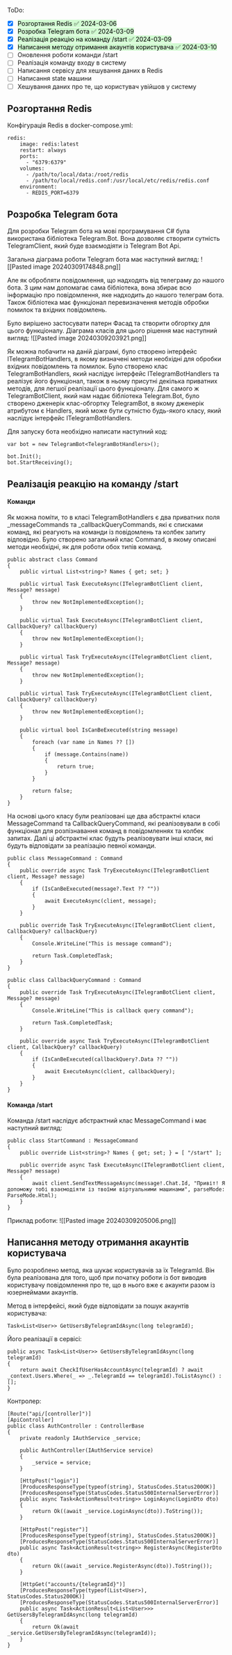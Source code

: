 ToDo:
- [x] <mark style="background: #BBFABBA6;">Розгортання Redis ✅ 2024-03-06</mark>
- [x] <mark style="background: #BBFABBA6;">Розробка Telegram бота ✅ 2024-03-09</mark>
- [x] <mark style="background: #BBFABBA6;">Реалізація реакцію на команду /start ✅ 2024-03-09</mark>
- [x] <mark style="background: #BBFABBA6;">Написання методу отримання акаунтів користувача ✅ 2024-03-10</mark>
- [ ] Оновлення роботи команди /start
- [ ] Реалізація команду входу в систему
- [ ] Написання сервісу для хешування даних в Redis
- [ ] Написання state машини
- [ ] Хешування даних про те, що користувач увійшов у систему

## Розгортання Redis
Конфігурація Redis в docker-compose.yml:
```docker-compose
redis:
    image: redis:latest
    restart: always
    ports:
      - "6379:6379"
    volumes:
      - /path/to/local/data:/root/redis
      - /path/to/local/redis.conf:/usr/local/etc/redis/redis.conf
    environment:
      - REDIS_PORT=6379
```
## Розробка Telegram бота
Для розробки Telegram бота на мові програмування C# була використана бібліотека Telegram.Bot. Вона дозволяє створити сутність TelegramClient, який буде взаємодіяти із Telegram Bot Api.

Загальна діаграма роботи Telegram бота має наступний вигляд:
![[Pasted image 20240309174848.png]]

Але як обробляти повідомлення, що надходять від телеграму до нашого бота. З цим нам допомагає сама бібліотека, вона збирає всю інформацію про повідомлення, яке надходить до нашого телеграм бота. Також бібліотека має функціонал перевизначення методів обробки помилок та вхідних повідомлень.

Було вирішено застосувати патерн Фасад та створити обгортку для цього функціоналу. Діаграма класів для цього рішення має наступний вигляд: 
![[Pasted image 20240309203921.png]]

Як можна побачити на даній діаграмі, було створено інтерфейс ITelegramBotHandlers, в якому визначені методи необхідні для обробки вхідних повідомлень та помилок. Було створено клас TelegramBotHandlers, який наслідує інтерфейс ITelegramBotHandlers та реалізує його функціонал, також в ньому присутні декілька приватних методів, для легшої реалізації цього функціоналу. Для самого ж TelegramBotClient, який нам надає бібліотека Telegram.Bot, було створено дженерік клас-обгортку TelegramBot, в якому дженерік атрибутом є Handlers, який може бути сутністю будь-якого класу, який наслідує інтерфейс ITelegramBotHandlers.

Для запуску бота необхідно написати наступний код:
```CSharp
var bot = new TelegramBot<TelegramBotHandlers>();

bot.Init();
bot.StartReceiving();
```
## Реалізація реакцію на команду /start 
#### Команди
Як можна поміти, то в класі TelegramBotHandlers є два приватних поля \_messageCommands та \_callbackQueryCommands, які є списками команд, які реагують на команди із повідомлень та колбек запиту відповідно. Було створено загальний клас Command, в якому описані методи необхідні, як для роботи обох типів команд.
```CSharp
public abstract class Command
{
    public virtual List<string>? Names { get; set; }

    public virtual Task ExecuteAsync(ITelegramBotClient client, Message? message)
    {
        throw new NotImplementedException();
    }
    
    public virtual Task ExecuteAsync(ITelegramBotClient client, CallbackQuery? callbackQuery)
    {
        throw new NotImplementedException();
    }
    
    public virtual Task TryExecuteAsync(ITelegramBotClient client, Message? message)
    {
        throw new NotImplementedException();
    }

    public virtual Task TryExecuteAsync(ITelegramBotClient client, CallbackQuery? callbackQuery)
    {
        throw new NotImplementedException();
    }

    public virtual bool IsCanBeExecuted(string message)
    {
        foreach (var name in Names ?? [])
        {
            if (message.Contains(name))
            {
                return true;
            }
        }

        return false;
    }
}
```

На основі цього класу були реалізовані ще два абстрактні класи MessageCommand та CallbackQueryCommand, які реалізовували в собі функціонал для розпізнавання команд в повідомленнях та колбек запитах. Далі ці абстрактні клас будуть реалізовувати інші класи, які будуть відповідати за реалізацію певної команди. 
```CSharp
public class MessageCommand : Command
{
    public override async Task TryExecuteAsync(ITelegramBotClient client, Message? message)
    {
        if (IsCanBeExecuted(message?.Text ?? ""))
        {
            await ExecuteAsync(client, message);
        }
    }

    public override Task TryExecuteAsync(ITelegramBotClient client, CallbackQuery? callbackQuery)
    {
        Console.WriteLine("This is message command");

        return Task.CompletedTask;
    }
}
```

```CSharp
public class CallbackQueryCommand : Command
{
    public override Task TryExecuteAsync(ITelegramBotClient client, Message? message)
    {
        Console.WriteLine("This is callback query command");

        return Task.CompletedTask;
    }

    public override async Task TryExecuteAsync(ITelegramBotClient client, CallbackQuery? callbackQuery)
    {
        if (IsCanBeExecuted(callbackQuery?.Data ?? ""))
        {
            await ExecuteAsync(client, callbackQuery);
        }
    }
}
```
#### Команда /start
Команда /start наслідує абстрактний клас MessageCommand і має наступний вигляд:
```CSharp
public class StartCommand : MessageCommand
{
    public override List<string>? Names { get; set; } = [ "/start" ];

    public override async Task ExecuteAsync(ITelegramBotClient client, Message? message)
    {
        await client.SendTextMessageAsync(message!.Chat.Id, "Привіт! Я допоможу тобі взаємодіяти із твоїми віртуальними машинами", parseMode: ParseMode.Html);
    }
}
```

Приклад роботи:
![[Pasted image 20240309205006.png]]
## Написання методу отримання акаунтів користувача
Було розроблено метод, яка шукає користувачів за їх TelegramId. Він була реалізована для того, щоб при початку роботи із бот виводив користувачу повідомлення про те, що в нього вже є акаунти разом із юзернеймами акаунтів.

Метод в інтерфейсі, який буде відповідати за пошук акаунтів користувача:
```CSharp
Task<List<User>> GetUsersByTelegramIdAsync(long telegramId);
```

Його реалізації в сервісі:
```CSharp
public async Task<List<User>> GetUsersByTelegramIdAsync(long telegramId)
{
    return await CheckIfUserHasAccountAsync(telegramId) ? await _context.Users.Where(_ => _.TelegramId == telegramId).ToListAsync() : [];
}
```

Контролер:
```CSharp
[Route("api/[controller]")]
[ApiController]
public class AuthController : ControllerBase
{
    private readonly IAuthService _service;

    public AuthController(IAuthService service)
    {
        _service = service;
    }

    [HttpPost("login")]
    [ProducesResponseType(typeof(string), StatusCodes.Status200OK)]
    [ProducesResponseType(StatusCodes.Status500InternalServerError)]
    public async Task<ActionResult<string>> LoginAsync(LoginDto dto)
    {
        return Ok((await _service.LoginAsync(dto)).ToString());
    }

    [HttpPost("register")]
    [ProducesResponseType(typeof(string), StatusCodes.Status200OK)]
    [ProducesResponseType(StatusCodes.Status500InternalServerError)]
    public async Task<ActionResult<string>> RegisterAsync(RegisterDto dto)
    {
        return Ok((await _service.RegisterAsync(dto)).ToString());
    }

    [HttpGet("accounts/{telegramId}")]
    [ProducesResponseType(typeof(List<User>), StatusCodes.Status200OK)]
    [ProducesResponseType(StatusCodes.Status500InternalServerError)]
    public async Task<ActionResult<List<User>>> GetUsersByTelegramIdAsync(long telegramId)
    {
        return Ok(await _service.GetUsersByTelegramIdAsync(telegramId));
    }
}
```
